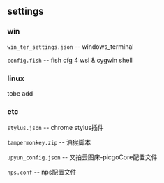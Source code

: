 ## settings

### win

`win_ter_settings.json` -- windows_terminal

`config.fish` -- fish cfg 4 wsl & cygwin shell

### linux

tobe add

### etc

`stylus.json` -- chrome stylus插件

`tampermonkey.zip` -- 油猴脚本

`upyun_config.json` -- 又拍云图床-picgoCore配置文件

`nps.conf` -- nps配置文件
